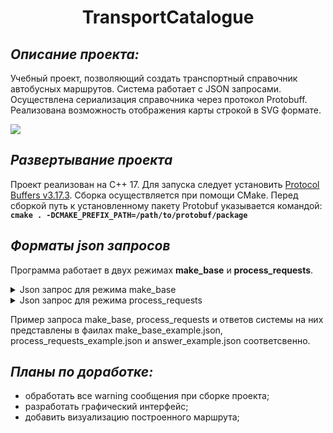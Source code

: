<h1 align="center">TransportCatalogue</h1>

## _Описание проекта:_


Учебный проект, позволяющий создать транспортный справочник автобусных маршрутов. Система работает с JSON запросами. Осуществлена сериализация справочника через протокол Protobuff. Реализована возможность отображения карты строкой в SVG формате.

<img src="https://github.com/Gappet/transport_guide/blob/main/image/map_example.jpg" align="center"/>
</br>

##  _Развертывание проекта_
Проект реализован на С++ 17. Для запуска следует установить [Protocol Buffers v3.17.3](https://github.com/protocolbuffers/protobuf/releases "Protocol Buffers v3.17.3").
Сборка осуществляется при помощи CMake. Перед сборкой путь к установленному пакету Protobuf  указывается командой:
**`cmake . -DCMAKE_PREFIX_PATH=/path/to/protobuf/package`**

## _Форматы json запросов_
Программа работает в двух режимах **make_base** и **process_requests**.

<details><summary> Json запрос для режима make_base</summary>
  Представляет собой словарь со следующими полями:
  <details><summary>"base_requests": [ ... ], </summary>Массив base_requests содержит элементы двух типов: маршрут и остановка. Данные элементы формируют транспортный справочник. Пример json объекта, описывающего остановку:
    
    {
      "type": "Stop",
      "name": "Электросети",
      "latitude": 43.598701,
      "longitude": 39.730623,
      "road_distances":
      {
        "Улица Докучаева": 3000,
        "Улица Лизы Чайкиной": 4300
      }
    }   

Где ключи это:
- type — строка, равная "Stop", означает, что объект описывает остановку;
- name — название остановки;
- latitude и longitude задают координаты широты и долготы остановки;
- road_distances — словарь, задающий расстояние до соседних остановок. Ключ — название остановки, значение — целое число в метрах.

Пример json объекта, описывающего маршрут:
    
    {
      "type": "Bus",
      "name": "14",
      "stops": [
        "Улица Лизы Чайкиной",
        "Электросети",
        "Улица Докучаева",
        "Улица Лизы Чайкиной"
      ],
      "is_roundtrip": true
    }
  
- type — строка, равная "Bus", означающая, что объект описывает автобусный маршрут;
- name — название маршрута;
- stops — массив с названиями остановок, через которые проходит автобусный маршрут. У кольцевого маршрута название последней остановки дублирует название первой. Например ["stop1", "stop2", "stop3", "stop1"];
- is_roundtrip — значение типа bool. Указывает кольцевой маршрут или нет.
</details><details>
  <summary>"routing_settings" : [ ... ], </summary> Словарь с двумя ключами:
  
- bus_wait_time — время ожидания автобуса на остановке, в минутах;
- bus_velocity — скорость автобуса, в км/ч.
  
Пример:
  
    {
      "bus_wait_time": 6,
      "bus_velocity": 40
    }
  
</details><details>
<summary>"render_settings": { ... }</summary> Словарь с полями, описывающими параметры изображения карты. Пример:
  
    {
      "width": 1200.0,
      "height": 1200.0,
      "padding": 50.0,
      "line_width": 14.0,
      "stop_radius": 5.0,
      "bus_label_font_size": 20,
      "bus_label_offset": [7.0, 15.0],
      "stop_label_font_size": 20,
      "stop_label_offset": [7.0, -3.0],
      "underlayer_color": [255, 255, 255, 0.85],
      "underlayer_width": 3.0,
      "color_palette": [
        "green",
        [255, 160, 0],
        "red"
      ]
    }

Описание полей:
- width и height — ключи, которые задают ширину и высоту в пикселях.
- padding — отступ краёв карты от границ SVG-документа.
- line_width — толщина линий, которыми рисуются автобусные маршруты.
- stop_radius — радиус окружностей, которыми обозначаются остановки.
- bus_label_font_size — размер текста, которым написаны названия автобусных маршрутов.
- bus_label_offset — смещение надписи с названием маршрута относительно координат конечной остановки на карте;
- stop_label_font_size — размер текста, которым отображаются названия остановок.
- stop_label_offset — смещение названия остановки относительно её координат на карте.
- underlayer_color — цвет подложки под названиями остановок и маршрутов.
- underlayer_width — толщина подложки под названиями остановок и маршрутов;
- color_palette — цветовая палитра;
  </details><details><summary>"serialization_settings": {...}</summary>Cловарь с единственным ключом file, которому соответствует строка — название файла. Именно в этот файл нужно сохранить сериализованную базу. Пример:
  
    {
      "file": "transport_catalogue.db"
    }
  
  </details>
 </details>

 <details><summary>Json запрос для режима process_requests</summary>Представляет собой словарь со следующими полями:
  
 <details><summary>"stat_requests": [...]</summary> Массив запросов. Каждый элемент массива - это словарь, который обязательно имеет поле id - номер запроса и type - тип запроса. 

Запрос на получение информации об автобусном маршруте:
   
    {
      "id": 1,
      "type": "Bus",
      "name": "14"
    } 
   
Ключ name задаёт название маршрута, для которого приложение должно вывести статистическую информацию.

В ответ на этот запрос должен быть выдан ответ в виде словаря:
   
    {
      "curvature": 2.18604,
      "request_id": 12345678,
      "route_length": 9300,
      "stop_count": 4,
      "unique_stop_count": 3
    }

Где:
- curvature — число типа double, задающее извилистость маршрута. Извилистость равна отношению длины дорожного расстояния маршрута к длине географического расстояния;
- request_id — целое число, равное id соответствующего запроса Bus;
- route_length — целое число, равное длине маршрута в метрах;
- stop_count — количество остановок на маршруте;
- unique_stop_count — количество уникальных остановок на маршруте
  
Запрос на получение информации об автобусной остановке:

    {
      "id": 12345,
      "type": "Stop",
      "name": "Улица Докучаева"
    }
   
Ключ name задаёт название остановки.

В ответ на этот запрос должен быть выдан ответ в виде словаря:

   
    {
      "buses": ["14", "22к"],
      "request_id": 12345
    }

Где:
- buses — массив названий автобусных маршрутов, проходящих через эту остановку. Названия маршрутов должны быть отсортированы в лексикографическом порядке.
- request_id - целое число, равное id соответствующего запроса Stop.

   
Запрос на получение изображения карты:
   
    {
      "type": "Map",
      "id": 11111
    }
   
Ответ на запрос:
   
    {
      "map": "...",
      "request_id": 11111
    } 
   
Где map — строка с изображением карты в формате SVG.   

Запросы на построение маршрута между двумя остановками:
   
    {
      "type": "Route",
      "from": "Biryulyovo Zapadnoye",
      "to": "Universam",
      "id": 4
    }
   
Описание полей:
- from — остановка, где нужно начать маршрут;
- to — остановка, где нужно закончить маршрут.

Ответ на запрос Route устроен следующим образом:   
  
    {
      "request_id": <id запроса>,
      "total_time": <суммарное время>,
      "items": [<элементы маршрута>]
    }
   
- total_time — суммарное время в минутах, которое требуется для прохождения маршрута.
- items — список элементов маршрута, каждый из которых описывает непрерывную активность пассажира, требующую временных затрат. Элементы маршрута бывают двух типов.
   
Wait — подождать нужное количество минут на указанной остановке:
   
    {
      "type": "Wait",
      "stop_name": "Biryulyovo",
      "time": 6
    }
   
Bus — проехать span_count остановок (перегонов между остановками) на автобусе bus, потратив указанное количество минут:
   
    {
      "type": "Bus",
      "bus": "297",
      "span_count": 2,
      "time": 5.235
    } 
    
Если маршрута между указанными остановками нет, выведите результат в следующем формате:
   
    {
      "request_id": <id запроса>,
      "error_message": "not found"
    } 
   

 </details>
  <details><summary>"serialization_settings" : {...}</summary> Словарь с настройками сериализации в формате, аналогичном этой же секции на входе make_base. А именно, в ключе file указывается название файла, из которого нужно считать сериализованную базу.
  </details>
 </details> 

 
 
 Пример запроса make_base, process_requests и ответов системы на них представлены в фаилах make_base_example.json, process_requests_example.json и answer_example.json соответсвенно.
 


## _Планы по доработке:_
* обработать все warning сообщения при сборке проекта;
* разработать графический интерфейс;
* добавить визуализацию построенного маршрута;

